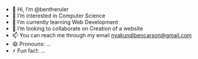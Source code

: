 - 👋 Hi, I’m @bentheruler
- 👀 I’m interested in Computer Science
- 🌱 I’m currently learning Web Development
- 💞️ I’m looking to collaborate on Creation of a website
- 📫 You can reach me through my email nyakundibencarson@gmail.com
- 😄 Pronouns: ...
- ⚡ Fun fact: ...

<!---
bentheruler/bentheruler is a ✨ special ✨ repository because its `README.md` (this file) appears on your GitHub profile.
You can click the Preview link to take a look at your changes.
--->
